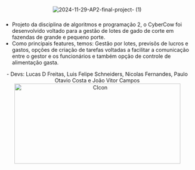 ###
<div align="center">

![2024-11-29-AP2-final-project- (1)](https://github.com/user-attachments/assets/c3eb1f2a-948b-4a17-9364-7000ab599fc8)

###
###
<div align="left">


* Projeto da disciplina de algoritmos e programação 2, o CyberCow foi desenvolvido voltado para a gestão de lotes de gado de corte em fazendas de grande e pequeno porte.
* Como principais features, temos: Gestão por lotes, previsõs de lucros e gastos, opções de criação de tarefas voltadas a facilitar a comunicação entre o gestor e os funcionários e também opção de controle de alimentação gasta.
</div> 
 
 <div align="center">
 - Devs: Lucas D Freitas, Luis Felipe Schneiders, Nicolas Fernandes, Paulo Otavio Costa e João Vitor Campos
 </div>

<img src="https://github.com/user-attachments/assets/348deefc-8af6-46e5-ae5d-7b0318831a3c" alt="CIcon" width="445" height="215">

